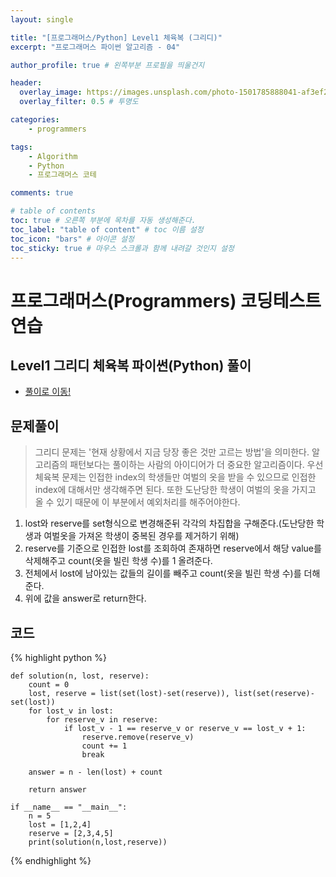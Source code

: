 ```yaml
---
layout: single

title: "[프로그래머스/Python] Level1 체육복 (그리디)"
excerpt: "프로그래머스 파이썬 알고리즘 - 04"

author_profile: true # 왼쪽부분 프로필을 띄울건지

header:
  overlay_image: https://images.unsplash.com/photo-1501785888041-af3ef285b470?ixlib=rb-1.2.1&ixid=eyJhcHBfaWQiOjEyMDd9&auto=format&fit=crop&w=1350&q=80
  overlay_filter: 0.5 # 투명도

categories:
    - programmers

tags: 
    - Algorithm
    - Python
    - 프로그래머스 코테

comments: true

# table of contents
toc: true # 오른쪽 부분에 목차를 자동 생성해준다.
toc_label: "table of content" # toc 이름 설정
toc_icon: "bars" # 아이콘 설정
toc_sticky: true # 마우스 스크롤과 함께 내려갈 것인지 설정
---
```


# 프로그래머스(Programmers) 코딩테스트 연습

## Level1 그리디 체육복 파이썬(Python) 풀이

- [풀이로 이동!](https://programmers.co.kr/learn/courses/30/lessons/42862)

## 문제풀이
> 그리디 문제는 '현재 상황에서 지금 당장 좋은 것만 고르는 방법'을 의미한다. 알고리즘의 패턴보다는 풀이하는 사람의 아이디어가 더 중요한 알고리즘이다.
> 우선 체육복 문제는 인접한 index의 학생들만 여벌의 옷을 받을 수 있으므로 인접한 index에 대해서만 생각해주면 된다. 또한 도난당한 학생이 여벌의 옷을 가지고 올 수 있기 때문에
> 이 부분에서 예외처리를 해주어야한다.

1. lost와 reserve를 set형식으로 변경해준뒤 각각의 차집합을 구해준다.(도난당한 학생과 여벌옷을 가져온 학생이 중복된 경우를 제거하기 위해)
2. reserve를 기준으로 인접한 lost를 조회하여 존재하면 reserve에서 해당 value를 삭제해주고 count(옷을 빌린 학생 수)를 1 올려준다.
3. 전체에서 lost에 남아있는 값들의 길이를 빼주고 count(옷을 빌린 학생 수)를 더해준다.
4. 위에 값을 answer로 return한다.

## 코드

{% highlight python %}

    def solution(n, lost, reserve):
        count = 0
        lost, reserve = list(set(lost)-set(reserve)), list(set(reserve)-set(lost))
        for lost_v in lost:
            for reserve_v in reserve:
                if lost_v - 1 == reserve_v or reserve_v == lost_v + 1:
                    reserve.remove(reserve_v)
                    count += 1
                    break
    
        answer = n - len(lost) + count
    
        return answer
    
    if __name__ == "__main__":
        n = 5
        lost = [1,2,4]
        reserve = [2,3,4,5]
        print(solution(n,lost,reserve))

{% endhighlight %}